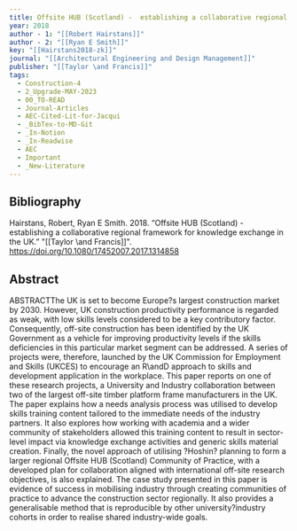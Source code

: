 ```yaml
---
title: Offsite HUB (Scotland) -  establishing a collaborative regional framework for knowledge exchange in the UK
year: 2018
author - 1: "[[Robert Hairstans]]"
author - 2: "[[Ryan E Smith]]"
key: "[[Hairstans2018-zk]]"
journal: "[[Architectural Engineering and Design Management]]"
publisher: "[[Taylor \and Francis]]"
tags:
  - Construction-4
  - 2_Upgrade-MAY-2023
  - 00_TO-READ
  - Journal-Articles
  - AEC-Cited-Lit-for-Jacqui
  - _BibTex-to-MD-Git
  - _In-Notion
  - _In-Readwise
  - AEC
  - Important
  - _New-Literature
---
```


## Bibliography
Hairstans, Robert, Ryan E Smith. 2018. “Offsite HUB (Scotland) -  establishing a collaborative regional framework for knowledge exchange in the UK.” "[[Taylor \and Francis]]". https://doi.org/10.1080/17452007.2017.1314858

## Abstract
ABSTRACTThe UK is set to become Europe?s largest construction market by 2030. However, UK construction productivity performance is regarded as weak, with low skills levels considered to be a key contributory factor. Consequently, off-site construction has been identified by the UK Government as a vehicle for improving productivity levels if the skills deficiencies in this particular market segment can be addressed. A series of projects were, therefore, launched by the UK Commission for Employment and Skills (UKCES) to encourage an R\andD approach to skills and development application in the workplace. This paper reports on one of these research projects, a University and Industry collaboration between two of the largest off-site timber platform frame manufacturers in the UK. The paper explains how a needs analysis process was utilised to develop skills training content tailored to the immediate needs of the industry partners. It also explores how working with academia and a wider community of stakeholders allowed this training content to result in sector-level impact via knowledge exchange activities and generic skills material creation. Finally, the novel approach of utilising ?Hoshin? planning to form a larger regional Offsite HUB (Scotland) Community of Practice, with a developed plan for collaboration aligned with international off-site research objectives, is also explained. The case study presented in this paper is evidence of success in mobilising industry through creating communities of practice to advance the construction sector regionally. It also provides a generalisable method that is reproducible by other university?industry cohorts in order to realise shared industry-wide goals.